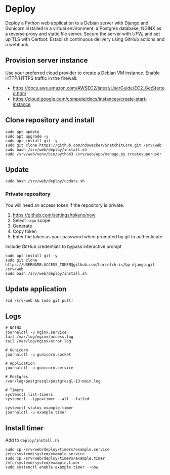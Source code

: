 # Deploy

Deploy a Python web application to a Debian server with Django and Gunicorn installed in a virtual environment, a Postgres database, NGINX as a reverse proxy and static file server. Secure the server with UFW, and set up TLS with Certbot. Establish continuous delivery using GitHub actions and a webhook.

## Provision server instance

Use your preferred cloud provider to create a Debian VM instance. Enable HTTP/HTTPS traffic in the firewall.

- https://docs.aws.amazon.com/AWSEC2/latest/UserGuide/EC2_GetStarted.html
- https://cloud.google.com/compute/docs/instances/create-start-instance

## Clone repository and install

```shell
sudo apt update
sudo apt upgrade -y
sudo apt install git -y
sudo git clone https://github.com/ndswecker/SnatchItCore.git /srv/web
sudo bash /srv/web/deploy/install.sh
sudo /srv/web/venv/bin/python3 /srv/web/app/manage.py createsuperuser
```

## Update

```shell
sudo bash /srv/web/deploy/update.sh
```

### Private repository

You will need an access token if the repository is private.

1. https://github.com/settings/tokens/new
1. Select `repo` scope
1. Generate
1. Copy token
1. Enter the token as your password when prompted by git to authenticate

Include GitHub credentials to bypass interactive prompt

```shell
sudo apt install git -y
sudo git clone https://USERNAME:ACCESS_TOKEN@github.com/harrelchris/bp-django.git /srv/web
sudo bash /srv/web/deploy/install.sh
```

## Update application

```shell
(cd /srv/web && sudo git pull)
```

## Logs

```shell
# NGINX
journalctl -u nginx.service
tail /var/log/nginx/access.log
tail /var/log/nginx/error.log

# Gunicorn
journalctl -u gunicorn.socket

# Application
journalctl -u gunicorn.service

# Postgres
/var/log/postgresql/postgresql-13-main.log

# Timers
systemctl list-timers
systemctl --type=timer --all --failed

systemctl status example.timer
journalctl -u example.timer
```

## Install timer

Add to `deploy/install.sh`

```shell
sudo cp /srv/web/deploy/timers/example.service /etc/systemd/system/example.service
sudo cp /srv/web/deploy/timers/example.timer /etc/systemd/system/example.timer
sudo systemctl enable example.timer --now
```
